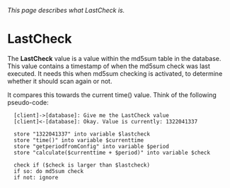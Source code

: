 _This page describes what LastCheck is._

# LastCheck #

The **LastCheck** value is a value within the md5sum table in the database. This value contains a timestamp of when the md5sum check was last executed. It needs this when md5sum checking is activated, to determine whether it should scan again or not.

It compares this towards the current time() value. Think of the following pseudo-code:

```
  [client]->[database]: Give me the LastCheck value
  [client]<-[database]: Okay. Value is currently: 1322041337

  store "1322041337" into variable $lastcheck
  store "time()" into variable $currenttime
  store "getperiodfromConfig" into variable $period
  store "calculate($currenttime + $period)" into variable $check

  check if ($check is larger than $lastcheck)
  if so: do md5sum check
  if not: ignore
```